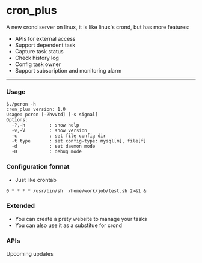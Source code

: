 cron_plus
===============

A new crond server on linux, it is like linux's crond, but has more features:
- APIs for external access
- Support dependent task
- Capture task status
- Check history log
- Config task owner
- Support subscription and monitoring alarm

------
### Usage

```
$./pcron -h
cron_plus version: 1.0
Usage: pcron [-?hvVtd] [-s signal] 
Options:
  -?,-h         : show help
  -v,-V         : show version
  -c            : set file config dir
  -t type       : set config-type: mysql[m], file[f]
  -d            : set daemon mode
  -D            : debug mode
```

### Configuration format
- Just like crontab
```
0 * * * * /usr/bin/sh  /home/work/job/test.sh 2>&1 &
```

### Extended
- You can create a prety website to manage your tasks
- You can also use it as a substitue for crond

### APIs
Upcoming updates
